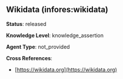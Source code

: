 [//]: # (DO NOT MANUALLY EDIT THIS FILE. IT IS GENERATED FROM A TEMPLATE.)

## Wikidata (infores:wikidata)

**Status**: released
  
**Knowledge Level**: knowledge_assertion
  
**Agent Type**: not_provided



**Cross References**:

- [https://wikidata.org](https://wikidata.org)

